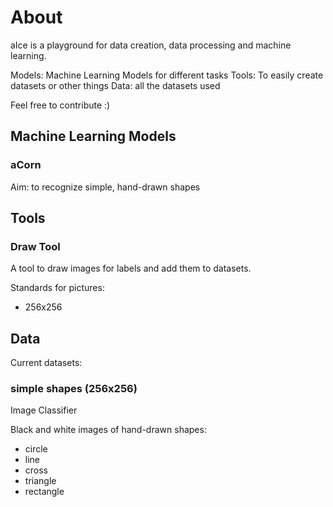 
# About

aIce is a playground for data creation, data processing and machine learning.

Models: Machine Learning Models for different tasks
Tools: To easily create datasets or other things
Data: all the datasets used

Feel free to contribute :)

## Machine Learning Models

### aCorn

Aim: to recognize simple, hand-drawn shapes

## Tools

### Draw Tool

A tool to draw images for labels and add them to datasets.

Standards for pictures:
- 256x256

## Data

Current datasets:

### simple shapes (256x256)

Image Classifier

Black and white images of hand-drawn shapes:
- circle
- line
- cross
- triangle
- rectangle

